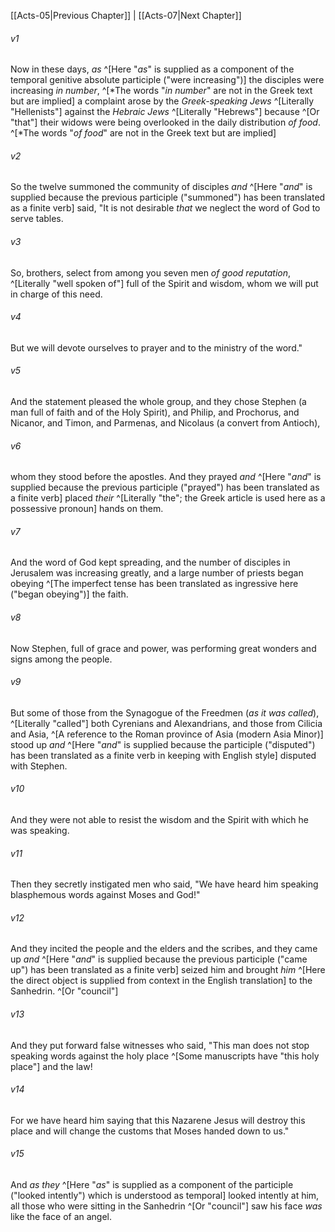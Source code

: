 ﻿---
aliases:
  - Acts 6
---

[[Acts-05|Previous Chapter]] | [[Acts-07|Next Chapter]]

###### v1
Now in these days, _as_ ^[Here "_as_" is supplied as a component of the temporal genitive absolute participle ("were increasing")] the disciples were increasing _in number_, ^[*The words "_in number_" are not in the Greek text but are implied] a complaint arose by the _Greek-speaking Jews_ ^[Literally "Hellenists"] against the _Hebraic Jews_ ^[Literally "Hebrews"] because ^[Or "that"] their widows were being overlooked in the daily distribution _of food_. ^[*The words "_of food_" are not in the Greek text but are implied]

###### v2
So the twelve summoned the community of disciples _and_ ^[Here "_and_" is supplied because the previous participle ("summoned") has been translated as a finite verb] said, "It is not desirable _that_ we neglect the word of God to serve tables.

###### v3
So, brothers, select from among you seven men _of good reputation_, ^[Literally "well spoken of"] full of the Spirit and wisdom, whom we will put in charge of this need.

###### v4
But we will devote ourselves to prayer and to the ministry of the word."

###### v5
And the statement pleased the whole group, and they chose Stephen (a man full of faith and of the Holy Spirit), and Philip, and Prochorus, and Nicanor, and Timon, and Parmenas, and Nicolaus (a convert from Antioch),

###### v6
whom they stood before the apostles. And they prayed _and_ ^[Here "_and_" is supplied because the previous participle ("prayed") has been translated as a finite verb] placed _their_ ^[Literally "the"; the Greek article is used here as a possessive pronoun] hands on them.

###### v7
And the word of God kept spreading, and the number of disciples in Jerusalem was increasing greatly, and a large number of priests began obeying ^[The imperfect tense has been translated as ingressive here ("began obeying")] the faith.

###### v8
Now Stephen, full of grace and power, was performing great wonders and signs among the people.

###### v9
But some of those from the Synagogue of the Freedmen (_as it was called_), ^[Literally "called"] both Cyrenians and Alexandrians, and those from Cilicia and Asia, ^[A reference to the Roman province of Asia (modern Asia Minor)] stood up _and_ ^[Here "_and_" is supplied because the participle ("disputed") has been translated as a finite verb in keeping with English style] disputed with Stephen.

###### v10
And they were not able to resist the wisdom and the Spirit with which he was speaking.

###### v11
Then they secretly instigated men who said, "We have heard him speaking blasphemous words against Moses and God!"

###### v12
And they incited the people and the elders and the scribes, and they came up _and_ ^[Here "_and_" is supplied because the previous participle ("came up") has been translated as a finite verb] seized him and brought _him_ ^[Here the direct object is supplied from context in the English translation] to the Sanhedrin. ^[Or "council"]

###### v13
And they put forward false witnesses who said, "This man does not stop speaking words against the holy place ^[Some manuscripts have "this holy place"] and the law!

###### v14
For we have heard him saying that this Nazarene Jesus will destroy this place and will change the customs that Moses handed down to us."

###### v15
And _as they_ ^[Here "_as_" is supplied as a component of the participle ("looked intently") which is understood as temporal] looked intently at him, all those who were sitting in the Sanhedrin ^[Or "council"] saw his face _was_ like the face of an angel.